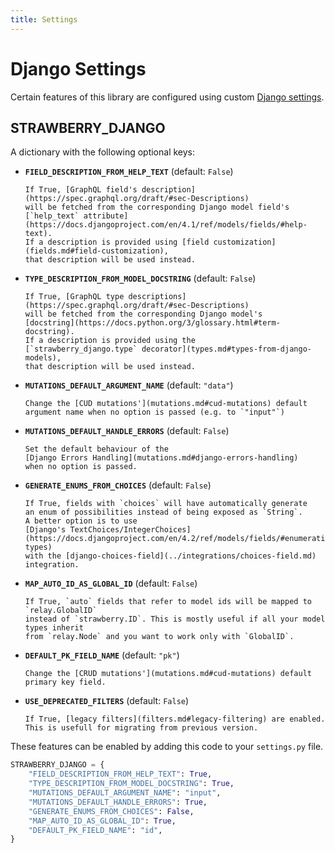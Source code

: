 ```yaml
---
title: Settings
---
```


# Django Settings

Certain features of this library are configured using custom
[Django settings](https://docs.djangoproject.com/en/4.2/topics/settings/).

## STRAWBERRY_DJANGO

A dictionary with the following optional keys:

- **`FIELD_DESCRIPTION_FROM_HELP_TEXT`** (default: `False`)

      If True, [GraphQL field's description](https://spec.graphql.org/draft/#sec-Descriptions)
      will be fetched from the corresponding Django model field's
      [`help_text` attribute](https://docs.djangoproject.com/en/4.1/ref/models/fields/#help-text).
      If a description is provided using [field customization](fields.md#field-customization),
      that description will be used instead.

- **`TYPE_DESCRIPTION_FROM_MODEL_DOCSTRING`** (default: `False`)

      If True, [GraphQL type descriptions](https://spec.graphql.org/draft/#sec-Descriptions)
      will be fetched from the corresponding Django model's
      [docstring](https://docs.python.org/3/glossary.html#term-docstring).
      If a description is provided using the
      [`strawberry_django.type` decorator](types.md#types-from-django-models),
      that description will be used instead.

- **`MUTATIONS_DEFAULT_ARGUMENT_NAME`** (default: `"data"`)

      Change the [CUD mutations'](mutations.md#cud-mutations) default
      argument name when no option is passed (e.g. to `"input"`)

- **`MUTATIONS_DEFAULT_HANDLE_ERRORS`** (default: `False`)

      Set the default behaviour of the
      [Django Errors Handling](mutations.md#django-errors-handling)
      when no option is passed.

- **`GENERATE_ENUMS_FROM_CHOICES`** (default: `False`)

      If True, fields with `choices` will have automatically generate
      an enum of possibilities instead of being exposed as `String`.
      A better option is to use
      [Django's TextChoices/IntegerChoices](https://docs.djangoproject.com/en/4.2/ref/models/fields/#enumeration-types)
      with the [django-choices-field](../integrations/choices-field.md) integration.

- **`MAP_AUTO_ID_AS_GLOBAL_ID`** (default: `False`)

      If True, `auto` fields that refer to model ids will be mapped to `relay.GlobalID`
      instead of `strawberry.ID`. This is mostly useful if all your model types inherit
      from `relay.Node` and you want to work only with `GlobalID`.

- **`DEFAULT_PK_FIELD_NAME`** (default: `"pk"`)

      Change the [CRUD mutations'](mutations.md#cud-mutations) default
      primary key field.

- **`USE_DEPRECATED_FILTERS`** (default: `False`)

      If True, [legacy filters](filters.md#legacy-filtering) are enabled. This is usefull for migrating from previous version.

These features can be enabled by adding this code to your `settings.py` file.

```python title="settings.py"
STRAWBERRY_DJANGO = {
    "FIELD_DESCRIPTION_FROM_HELP_TEXT": True,
    "TYPE_DESCRIPTION_FROM_MODEL_DOCSTRING": True,
    "MUTATIONS_DEFAULT_ARGUMENT_NAME": "input",
    "MUTATIONS_DEFAULT_HANDLE_ERRORS": True,
    "GENERATE_ENUMS_FROM_CHOICES": False,
    "MAP_AUTO_ID_AS_GLOBAL_ID": True,
    "DEFAULT_PK_FIELD_NAME": "id",
}
```
